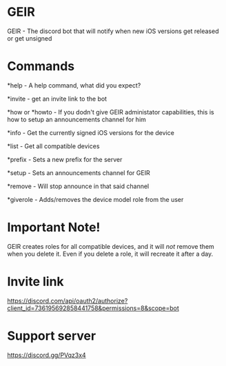 # GEIR
GEIR - The discord bot that will notify when new iOS versions get released or get unsigned

# Commands
*help - A help command, what did you expect?

*invite - get an invite link to the bot

*how or *howto - If you dodn't give GEIR administator capabilities, this is how to setup an announcements channel for him

*info <device model> - Get the currently signed iOS versions for the device
  
*list - Get all compatible devices

*prefix <new prefix> - Sets a new prefix for the server
  
*setup <channel ID> - Sets an announcements channel for GEIR
  
*remove <channel ID> - Will stop announce in that said channel
  
*giverole <device model> - Adds/removes the device model role from the user

# Important Note!
GEIR creates roles for all compatible devices, and it will *not* remove them when you delete it. Even if you delete a role, it will recreate it after a day.

# Invite link
https://discord.com/api/oauth2/authorize?client_id=736195692858441758&permissions=8&scope=bot

# Support server
https://discord.gg/PVqz3x4
